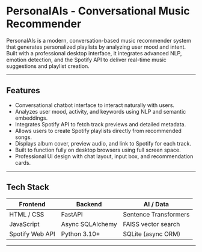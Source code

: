 # PersonalAIs - Conversational Music Recommender

PersonalAIs is a modern, conversation-based music recommender system that generates personalized playlists by analyzing user mood and intent. Built with a professional desktop interface, it integrates advanced NLP, emotion detection, and the Spotify API to deliver real-time music suggestions and playlist creation.

---

## Features

- Conversational chatbot interface to interact naturally with users.
- Analyzes user mood, activity, and keywords using NLP and semantic embeddings.
- Integrates Spotify API to fetch track previews and detailed metadata.
- Allows users to create Spotify playlists directly from recommended songs.
- Displays album cover, preview audio, and link to Spotify for each track.
- Built to function fully on desktop browsers using full screen space.
- Professional UI design with chat layout, input box, and recommendation cards.

---

## Tech Stack

| Frontend       | Backend            | AI / Data              |
|----------------|--------------------|------------------------|
| HTML / CSS     | FastAPI            | Sentence Transformers |
| JavaScript     | Async SQLAlchemy   | FAISS vector search    |
| Spotify Web API| Python 3.10+       | SQLite (async ORM)     |

---
